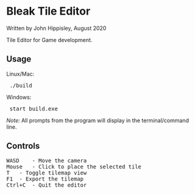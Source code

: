 # Bleak Tile Editor
Written by John Hippisley, August 2020

Tile Editor for Game development. 

## Usage
Linux/Mac: <pre> ./build </pre>
Windows: <pre> start build.exe </pre>
<i>Note: </i>All prompts from the program will display in the terminal/command line.

## Controls
<pre>
WASD	- Move the camera
Mouse	- Click to place the selected tile
T	- Toggle tilemap view
F1	- Export the tilemap
Ctrl+C	- Quit the editor
</pre>

